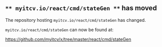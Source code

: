 ## `** myitcv.io/react/cmd/stateGen **` has moved

The repository hosting `myitcv.io/react/cmd/stateGen` has changed.

`myitcv.io/react/cmd/stateGen` can now be found at:

https://github.com/myitcv/x/tree/master/react/cmd/stateGen
